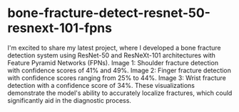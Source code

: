 # bone-fracture-detect-resnet-50-resnext-101-fpns
I'm excited to share my latest project, where I developed a bone fracture detection system using ResNet-50 and ResNeXt-101 architectures with Feature Pyramid Networks (FPNs).
Image 1: Shoulder fracture detection with confidence scores of 41% and 49%.
Image 2: Finger fracture detection with confidence scores ranging from 25% to 44%.
Image 3: Wrist fracture detection with a confidence score of 34%.
These visualizations demonstrate the model's ability to accurately localize fractures, which could significantly aid in the diagnostic process.
